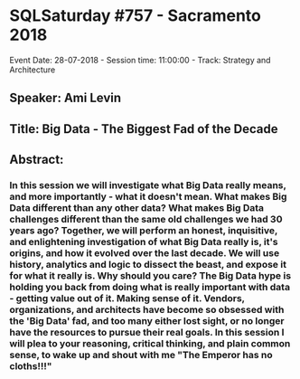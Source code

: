 # SQLSaturday #757 - Sacramento 2018
Event Date: 28-07-2018 - Session time: 11:00:00 - Track: Strategy and Architecture
## Speaker: Ami Levin
## Title: Big Data - The Biggest Fad of the Decade
## Abstract:
### In this session we will investigate what Big Data really means, and more importantly - what it doesn't mean. What makes Big Data different than any other data? What makes Big Data challenges different than the same old challenges we had 30 years ago? Together, we will perform an honest, inquisitive, and enlightening investigation of what Big Data really is, it's origins, and how it evolved over the last decade. We will use history, analytics and logic to dissect the beast, and expose it for what it really is. Why should you care? The Big Data hype is holding you back from doing what is really important with data - getting value out of it. Making sense of it. Vendors, organizations, and architects have become so obsessed with the 'Big Data' fad, and too many either lost sight, or no longer have the resources to pursue their real goals. In this session I will plea to your reasoning, critical thinking, and plain common sense, to wake up and shout with me "The Emperor has no cloths!!!"
